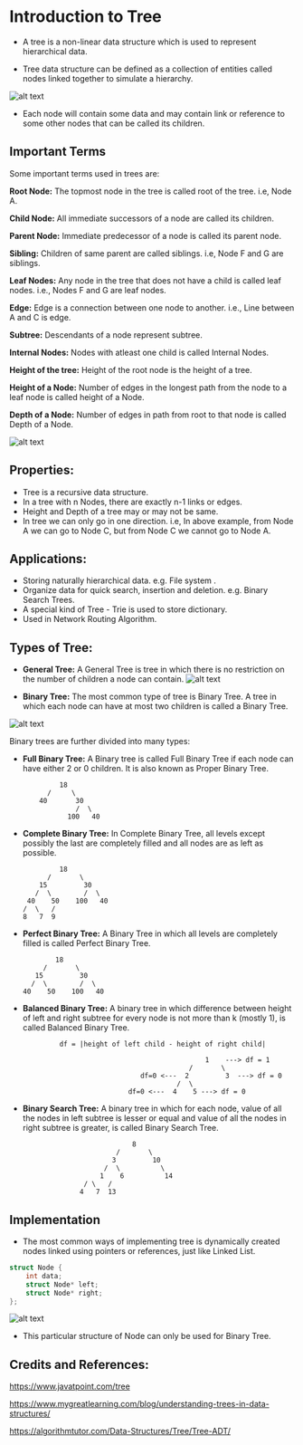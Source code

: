 # Introduction to Tree

* A tree is a non-linear data structure which is used to represent hierarchical data.

* Tree data structure can be defined as a collection of entities called nodes linked together to simulate a hierarchy.

![alt text](https://static.javatpoint.com/ds/images/tree.png)

* Each node will contain some data and may contain link or reference to some other nodes that can be called its children.

## Important Terms 

Some important terms used in trees are:

**Root Node:** The topmost node in the tree is called root of the tree. i.e, Node A.

**Child Node:** All immediate successors of a node are called its children.

**Parent Node:** Immediate predecessor of a node is called its parent node.

**Sibling:** Children of same parent are called siblings. i.e, Node F and G are siblings.

**Leaf Nodes:** Any node in the tree that does not have a child is called leaf nodes. i.e., Nodes F and G are leaf nodes.

**Edge:** Edge is a connection between one node to another. i.e., Line between A and C is edge.

**Subtree:** Descendants of a node represent subtree.

**Internal Nodes:** Nodes with atleast one child is called Internal Nodes.

**Height of the tree:** Height of the root node is the height of a tree.

**Height of a Node:** Number of edges in the longest path from the node to a leaf node is called height of a Node.

**Depth of a Node:** Number of edges in path from root to that node is called Depth of a Node. 

![alt text](https://d1m75rqqgidzqn.cloudfront.net/wp-data/2020/10/06115257/image-9.png)

## Properties:

* Tree is a recursive data structure.
* In a tree with n Nodes, there are exactly n-1 links or edges.
* Height and Depth of a tree may or may not be same.
* In tree we can only go in one direction. i.e, In above example, from Node A we can go to Node C, but from Node C we cannot go to Node A.

## Applications:

* Storing naturally hierarchical data. e.g. File system .
* Organize data for quick search, insertion and deletion. e.g. Binary Search Trees.
* A special kind of Tree - Trie is used to store dictionary.
* Used in Network Routing Algorithm.

## Types of Tree:

* **General Tree:** A General Tree is tree in which there is no restriction on the number of children a node can contain.
![alt text](https://static.javatpoint.com/ds/images/types-of-tree1.png)

* **Binary Tree:** The most common type of tree is Binary Tree. A tree in which each node can have at most two children is called a Binary Tree.

![alt text](https://static.javatpoint.com/ds/images/types-of-tree2.png)

Binary trees are further divided into many types:

* **Full Binary Tree:**  A Binary tree is called Full Binary Tree if each node can have either 2 or 0 children. It is also known as Proper Binary Tree.

               18
            /     \  
          40       30  
                   /  \
                 100   40

* **Complete Binary Tree:** In Complete Binary Tree, all levels except possibly the last are completely filled and all nodes are as left as possible.

               18
            /       \  
          15         30  
         /  \        /  \
       40    50    100   40
      /  \   /
      8   7  9 

* **Perfect Binary Tree:** A Binary Tree in which all levels are completely filled is called Perfect Binary Tree.

              18
           /       \  
         15         30  
        /  \        /  \
      40    50    100   40

* **Balanced Binary Tree:** A binary tree in which difference between height of left and right subtree for every node is not more than k (mostly 1), is called Balanced Binary Tree.

               df = |height of left child - height of right child|
	       
	                                               1    ---> df = 1
                                               /       \  
                                   df=0 <---  2         3  ---> df = 0
                                            /  \       
                                df=0 <---  4    5 ---> df = 0  

* **Binary Search Tree:** A binary tree in which for each node, value of all the nodes in left subtree is lesser or equal and value of all the nodes in right subtree is greater, is called Binary Search Tree.

                                 8
                             /       \  
                            3         10  
                          /  \          \
                         1    6          14
			         / \   /
			        4   7  13


## Implementation

* The most common ways of implementing tree is dynamically created nodes linked using pointers or references, just like Linked List.

```cpp 
struct Node {
	int data;
	struct Node* left;
	struct Node* right;
};
```
![alt text](https://static.javatpoint.com/ds/images/tree4.png)

* This particular structure of Node can only be used for Binary Tree.

## Credits and References:

https://www.javatpoint.com/tree

https://www.mygreatlearning.com/blog/understanding-trees-in-data-structures/

https://algorithmtutor.com/Data-Structures/Tree/Tree-ADT/
